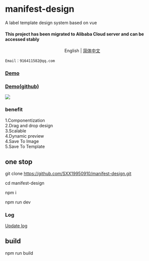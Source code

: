# manifest-design
A label template design system based on vue

#### This project has been migrated to Alibaba Cloud server and can be accessed stably<br>
<div align="center">English | <a href="./README.md">简体中文</a></div>

``Email：916411582@qq.com``

### [Demo](https://shixiaoxi.cn)
### [Demo(github)](https://sxx19950910.github.io/manifest-design/)

[![](https://120.24.218.188/design/demo.png)]()
### benefit
1.Componentization<br/>
2.Drag and drop design<br/>
3.Scalable<br/>
4.Dynamic preview<br/>
4.Save To Image<br/>
5.Save To Template<br/>
## one stop
git clone https://github.com/SXX19950910/manifest-design.git <br/>

cd manifest-design<br/>

npm i<br/>

npm run dev

### Log
[Update log](https://github.com/SXX19950910/manifest-design/blob/master/LOG.md)

## build
npm run build
